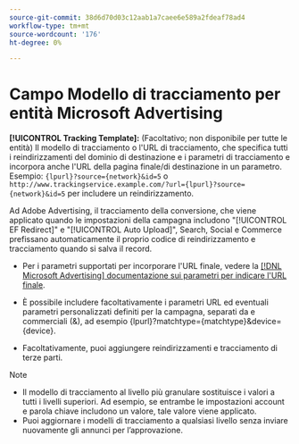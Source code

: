 ```yaml
---
source-git-commit: 38d6d70d03c12aab1a7caee6e589a2fdeaf78ad4
workflow-type: tm+mt
source-wordcount: '176'
ht-degree: 0%

---
```

# Campo Modello di tracciamento per entità Microsoft Advertising

<!-- Search CRUD and bulk edit of Microsoft entity settings -->

**[!UICONTROL Tracking Template]:** (Facoltativo; non disponibile per tutte le entità) Il modello di tracciamento o l&#39;URL di tracciamento, che specifica tutti i reindirizzamenti del dominio di destinazione e i parametri di tracciamento e incorpora anche l&#39;URL della pagina finale/di destinazione in un parametro. Esempio: `{lpurl}?source={network}&id=5` o `http://www.trackingservice.example.com/?url={lpurl}?source={network}&id=5` per includere un reindirizzamento.

Ad Adobe Advertising, il tracciamento della conversione, che viene applicato quando le impostazioni della campagna includono &quot;[!UICONTROL EF Redirect]&quot; e &quot;[!UICONTROL Auto Upload]&quot;, Search, Social e Commerce prefissano automaticamente il proprio codice di reindirizzamento e tracciamento quando si salva il record.

* Per i parametri supportati per incorporare l&#39;URL finale, vedere la [[!DNL Microsoft Advertising] documentazione sui parametri per indicare l&#39;URL finale](https://help.ads.microsoft.com/#apex/3/en/56799).

* È possibile includere facoltativamente i parametri URL ed eventuali parametri personalizzati definiti per la campagna, separati da e commerciali (&amp;), ad esempio {lpurl}?matchtype={matchtype}&amp;device={device}.

* Facoltativamente, puoi aggiungere reindirizzamenti e tracciamento di terze parti.

<!-- Some entities may need additional/different notes. Try to keep this applicable to all MS entities. -->

>[!NOTE]
>
>* Il modello di tracciamento al livello più granulare sostituisce i valori a tutti i livelli superiori. Ad esempio, se entrambe le impostazioni account e parola chiave includono un valore, tale valore viene applicato.
>* Puoi aggiornare i modelli di tracciamento a qualsiasi livello senza inviare nuovamente gli annunci per l’approvazione.
